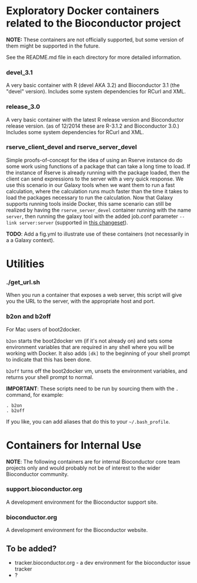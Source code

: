 # Exploratory Docker containers related to the Bioconductor project

**NOTE:** These containers are not officially supported, but some version of them
might be supported in the future.

See the README.md file in each directory for more detailed information.

### devel_3.1

A very basic container with R (devel AKA 3.2) and Bioconductor 3.1 (the "devel" version).
Includes some system dependencies for RCurl and XML.

### release_3.0

A very basic container with the latest R release version and Bioconductor release version.
(as of 12/2014 these are R-3.1.2 and Bioconductor 3.0.)
Includes some system dependencies for RCurl and XML.


### rserve_client_devel and rserve_server_devel

Simple proofs-of-concept for the idea of using an Rserve instance do do some work 
using functions of a package that can take a long time to load. If the instance of
Rserve is already running with the package loaded, then the client can 
send expressions to the server with a very quick response. We use this scenario
in our Galaxy tools when we want them to run a fast calculation, where
the calculation runs much faster than the time it takes to load the packages
necessary to run the calculation. Now that Galaxy supports running tools
inside Docker, this same scenario can still be realized by having the
`rserve_server_devel` container running with the name `server`, then
running the galaxy tool with the added job.conf parameter
`--link server:server` 
(supported in [this changeset](https://bitbucket.org/galaxy/galaxy-central/commits/ebceda0721f3f3215447c19f94525f06f164afd1)).

**TODO**: Add a fig.yml to illustrate use of these containers
(not necessarily in a a Galaxy context).

# Utilities

### ./get_url.sh

When you run a container that exposes a web server, this script will give
you the URL to the server, with the appropriate host and port.

### b2on and b2off

For Mac users of boot2docker.

`b2on` starts the boot2docker vm (if it's not
already on) and sets some environment variables that are required in any shell
where you will be working with Docker. It also adds `[dk]` to the beginning
of your shell prompt to indicate that this has been done.

`b2off` turns off the boot2docker vm, unsets the environment variables,
and returns your shell prompt to normal.

**IMPORTANT**: These scripts need to be run by sourcing them with the `.` command, for example:

    . b2on
    . b2off

If you like, you can add aliases that do this to your `~/.bash_profile`.



# Containers for Internal Use

**NOTE**: The following containers are for internal Bioconductor core team
projects only and would probably not be of interest to the wider Bioconductor 
community.

### support.bioconductor.org

A development environment for the Bioconductor support site.

### bioconductor.org

A development environment for the Bioconductor website.

## To be added?

* tracker.bioconductor.org - a dev environment for the bioconductor issue tracker
* ?

